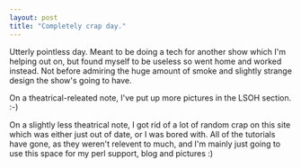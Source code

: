 ```yaml
---
layout: post
title: "Completely crap day."
---
```

Utterly pointless day. Meant to be doing a tech for another show which I'm
helping out on, but found myself to be useless so went home and worked
instead. Not before admiring the huge amount of smoke and slightly strange
design the show's going to have.

On a theatrical-releated note, I've put up more pictures in the LSOH
section. :-)

On a slightly less theatrical note, I got rid of a lot of random crap on this
site which was either just out of date, or I was bored with. All of the
tutorials have gone, as they weren't relevent to much, and I'm mainly just
going to use this space for my perl support, blog and pictures :)